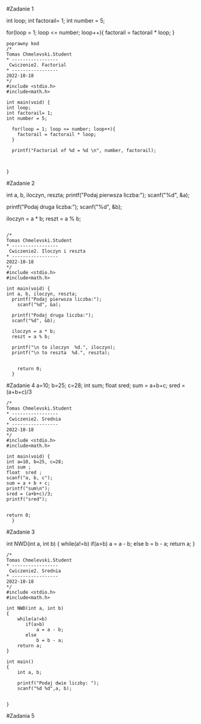 #Zadanie 1

int loop;
int factorail= 1;
int number = 5;

  for(loop = 1; loop <= number; loop++){
    factorail = factorail * loop;
  }
````````````````````````````
poprawny kod 
/*
Tomas Chmelevski.Student
* -----------------
 Cwiczenie2. Factorial 
* -----------------
2022-10-18
*/
#include <stdio.h>
#include<math.h>

int main(void) {
int loop;
int factorail= 1;
int number = 5;

  for(loop = 1; loop <= number; loop++){
    factorail = factorail * loop;
  }

  printf("Factorial of %d = %d \n", number, factorail);
  

 
}
``````````````````````````````````````````````````````````
#Zadanie 2


int a, b, iloczyn, reszta;
  printf("Podaj pierwsza liczba:");
    scanf("%d", &a);

  printf("Podaj druga liczba:");
  scanf("%d", &b);

  iloczyn = a * b;
  reszt = a % b;

```

/*
Tomas Chmelevski.Student
* -----------------
 Cwiczenie2. Iloczyn i reszta 
* -----------------
2022-10-18
*/
#include <stdio.h>
#include<math.h>

int main(void) {
int a, b, iloczyn, reszta;
  printf("Podaj pierwsza liczba:");
    scanf("%d", &a);

  printf("Podaj druga liczba:");
  scanf("%d", &b);

  iloczyn = a * b;
  reszt = a % b;

  printf("\n to iloczyn  %d.", iloczyn);
  printf("\n to reszta  %d.", reszta);


    return 0;
  }
```
#Zadanie 4
a=10; b=25; c=28;
int sum;
float sred;
sum = a+b+c;
sred = (a+b+c)/3
```
/*
Tomas Chmelevski.Student
* -----------------
 Cwiczenie2. Srednia 
* -----------------
2022-10-18
*/
#include <stdio.h>
#include<math.h>

int main(void) {
int a=10, b=25, c=28;
int sum ;
float  sred ;
scanf("a, b, c");
sum = a + b + c;
printf("sum\n");
sred = (a+b+c)/3;
printf("sred");
  
  
return 0;   
  }
```
#Zadanie 3 

int NWD(int a, int b)
{
    while(a!=b)
       if(a>b)
           a = a - b; 
       else
           b = b - a; 
    return a; 
}

```
/*
Tomas Chmelevski.Student
* -----------------
 Cwiczenie2. Srednia 
* -----------------
2022-10-18
*/
#include <stdio.h>
#include<math.h>

int NWD(int a, int b)
{
    while(a!=b)
       if(a>b)
           a = a - b; 
       else
           b = b - a; 
    return a; 
}

int main()
{
    int a, b;
    
    printf("Podaj dwie liczby: ");
    scanf("%d %d",a, b);
   
  
}
```

#Zadania 5














